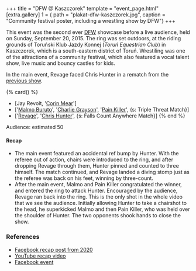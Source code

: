 +++
title = "DFW @ Kaszczorek"
template = "event_page.html"
[extra.gallery]
1 = { path = "plakat-dfw-kaszczorek.jpg", caption = "Community festival poster, including a wrestling show by DFW"}
+++

This event was the second ever [DFW](@/o/dfw.md) showcase before a live audience, held on Sunday, September 20, 2015. The ring was set outdoors, at the riding grounds of Toruński Klub Jazdy Konnej (_Toruń Equestrian Club_) in Kaszczorek, which is a south-eastern district of Toruń. Wrestiling was one of the attractions of a community festival, which also featured a vocal talent show, live music and bouncy castles for kids.

In the main event, Revage faced Chris Hunter in a rematch from the [previous show](@/e/dfw/2015-06-20-dfw-showcase.md).

{% card() %}
- [Jay Revolt, '[Corin Mear](@/w/corin-mear.md)']
- ['[Malmo Buruto](@/w/malmo-buruto.md)', '[Charlie Grayson](@/w/madman-charlie.md)',
  '[Pain Killer](@/w/pain-killer.md)', {s: Triple Threat Match}]
- ['[Revage](@/w/rafael-kid.md)', '[Chris Hunter](@/w/chris-hunter.md)', {s: Falls
      Count Anywhere Match}]
{% end %}

Audience: estimated 50

#### Recap

* The main event featured an accidental ref bump by Hunter. With the referee out of action, chairs were introduced to the ring, and after dropping Revage through them, Hunter pinned and counted to three himself.
  The match continued, and Revage landed a diving stomp just as the referee was back on his feet, winning by three-count.
* After the main event, Malmo and Pain Killer congratulated the winner, and entered the ring to attack Hunter. Encouraged by the audience, Revage ran back into the ring.
  This is the only shot in the whole video that we see the audience. Initially allowing Hunter to take a chairshot to the head, he superkicked Malmo and then Pain Killer, who was held over the shoulder of Hunter. The two opponents shook hands to close the show.

### References

* [Facebook recap post from 2020](https://www.facebook.com/DreamFactoryWrestling/posts/pfbid0drttjram94XRGvm2Pvs11KUytPi5ckGJMk9GM82FpYKi8sEKRkCTxVi5P2fcyFbjl)
* [YouTube recap video](https://www.youtube.com/watch?v=OVYowCuUQmE)
* [Facebook event](https://www.facebook.com/events/744573412315086/)
